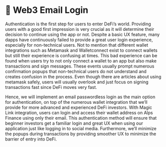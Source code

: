# 📧 Web3 Email Login

Authentication is the first step for users to enter DeFi’s world. Providing users with a good first impression is very crucial as it will determine their decision to continue using the app or not. Despite a basic UX feature, many dapps have continuously failed to provide a great user login experience, especially for non-technical users. Not to mention that different wallet integrations such as Metamask and Walletconnect exist to connect wallets but still their experience is confusing at times. This bad experience can be found when users try to not only connect a wallet to an app but also make transactions and sign messages. These events usually prompt numerous confirmation popups that non-technical users do not understand and creates confusion in the process. Even though there are articles about using metamask safely, users will usually overlook and just focus on signing transactions fast since DeFi moves very fast.

Hence, we will implement an email passwordless login as the main option for authentication, on top of the numerous wallet integration that we’ll provide for more advanced and experienced DeFi investors. With Magic Link integration, users can login and access their wallet address on Alps Finance using only their email. This authentication method will ensure that beginner investors get a familiar login and great UX when using our application just like logging in to social media. Furthermore, we’ll minimize the popups during transactions by providing smoother UX to minimize the barrier of entry into DeFi.
